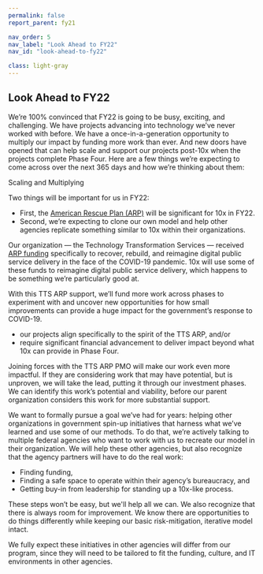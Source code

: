 ```yaml
---
permalink: false
report_parent: fy21

nav_order: 5
nav_label: "Look Ahead to FY22"
nav_id: "look-ahead-to-fy22"

class: light-gray
---
```

## Look Ahead to FY22

We’re 100% convinced that FY22 is going to be busy, exciting, and challenging. We have projects advancing into technology we’ve never worked with before. We have a once-in-a-generation opportunity to multiply our impact by funding more work than ever. And new doors have opened that can help scale and support our projects post-10x when the projects complete Phase Four. Here are a few things we’re expecting to come across over the next 365 days and how we’re thinking about them:

<p class="text-bold">Scaling and Multiplying</p>

Two things will be important for us in FY22:

- First, the [American Rescue Plan (ARP)](https://bidenwhitehouse.archives.gov/american-rescue-plan/) will be significant for 10x in FY22.
- Second, we’re expecting to clone our own model and help other agencies replicate something similar to 10x within their organizations.

Our organization — the Technology Transformation Services — received [ARP funding](https://www.gsa.gov/technology/government-it-initiatives/tts-american-rescue-plan/tts-american-rescue-plan-projects-and-impact) specifically to recover, rebuild, and reimagine digital public service delivery in the face of the COVID-19 pandemic. 10x will use some of these funds to reimagine digital public service delivery, which happens to be something we’re particularly good at.

With this TTS ARP support, we’ll fund more work across phases to experiment with and uncover new opportunities for how small improvements can provide a huge impact for the government’s response to COVID-19.

- our projects align specifically to the spirit of the TTS ARP, and/or
- require significant financial advancement to deliver impact beyond what 10x can provide in Phase Four.

Joining forces with the TTS ARP PMO will make our work even more impactful. If they are considering work that may have potential, but is unproven, we will take the lead,  putting it through our investment phases. We can identify this work’s potential and viability, before our parent organization considers this work for more substantial support.

We want to formally pursue a goal we’ve had for years: helping other organizations in government spin-up initiatives that harness what we’ve learned and use some of our methods. To do that, we’re actively talking to multiple federal agencies who want to work with us to recreate our model in their organization. We will help these other agencies, but also recognize that the agency partners will have to do the real work:

- Finding funding,
- Finding a safe space to operate within their agency’s bureaucracy, and
- Getting buy-in from leadership for standing up a 10x-like process.

These steps won’t be easy, but we'll help all we can. We also recognize that there is always room for improvement. We know there are opportunities to do things differently while keeping our basic risk-mitigation, iterative model intact.

We fully expect these initiatives in other agencies will differ from our program, since they will need to be tailored to fit the funding, culture, and IT environments in other agencies.
